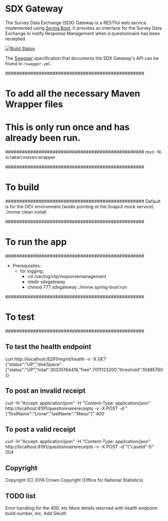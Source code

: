 # SDX Gateway
The Survey Data Exchange (SDX) Gateway is a RESTful web service implemented using [Spring Boot](http://projects.spring.io/spring-boot/). It provides an interface for the Survey Data Exchange to notify Response Management when a questionnaire has been receipted.

[![Build Status](https://travis-ci.org/ONSdigital/rm-sdx-gateway.svg?branch=master)](https://travis-ci.org/ONSdigital/rm-sdx-gateway)

The [Swagger](http://swagger.io/) specification that documents the SDX Gateway's API can be found in `/swagger.yml`.


##################################################
# To add all the necessary Maven Wrapper files
#
# This is only run once and has already been run.
##################################################
mvn -N io.takari:maven:wrapper


##################################################
# To build
##################################################
Default is for the DEV environment (wsdls pointing ot the SoapUI mock service).
./mvnw clean install


##################################################
# To run the app
##################################################
- Prerequisites:
    - for logging:
        - cd /var/log/ctp/responsemanagement
        - mkdir sdxgateway
        - chmod 777 sdxgateway
./mvnw spring-boot:run


##################################################
# To test
##################################################
## To test the health endpoint
curl http://localhost:8291/mgmt/health -v -X GET
{"status":"UP","diskSpace":{"status":"UP","total":30335164416,"free":7011123200,"threshold":10485760}}


## To post an invalid receipt
curl -H "Accept: application/json" -H "Content-Type: application/json" http://localhost:8191/questionnairereceipts -v -X POST -d "{\"firstName\":\"Lionel\",\"lastName\":\"Messi\"}"
400


## To post a valid receipt
curl -H "Accept: application/json" -H "Content-Type: application/json" http://localhost:8191/questionnairereceipts -v -X POST -d "{\"caseId\":1}"
204


## Copyright
Copyright (C) 2016 Crown Copyright (Office for National Statistics)


## TODO list
Error handling for the 400, etc
More details returned with health endpoint: build number, etc.
Add Sleuth

